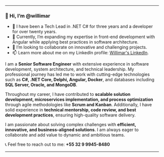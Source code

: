
---

### 👋 Hi, I’m @willimar  
- 👀 I have been a Tech Lead in .NET C# for three years and a developer for over twenty years.  
- 🌱 Currently, I’m expanding my expertise in front-end development with Angular while applying best practices in software architecture.  
- 💞️ I’m looking to collaborate on innovative and challenging projects.  
- 📫 Learn more about me on my LinkedIn profile: [Willimar's LinkedIn](https://www.linkedin.com/in/willimar/).  

I am a **Senior Software Engineer** with extensive experience in software development, system architecture, and technical leadership. My professional journey has led me to work with cutting-edge technologies such as **C#, .NET Core, Delphi, Angular, Docker**, and databases including **SQL Server, Oracle, and MongoDB**.  

Throughout my career, I have contributed to **scalable solution development, microservices implementation, and process optimization** through agile methodologies like **Scrum and Kanban**. Additionally, I have solid experience in **technical mentorship, code review, and best development practices**, ensuring high-quality software delivery.  

I am passionate about solving complex challenges with **efficient, innovative, and business-aligned solutions**. I am always eager to collaborate and add value to dynamic and ambitious teams.  

📞 Feel free to reach out to me: **+55 32 9 9945-8480**  

---
